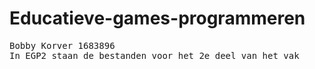 # Educatieve-games-programmeren
<pre>
Bobby Korver 1683896
In EGP2 staan de bestanden voor het 2e deel van het vak
</pre>
